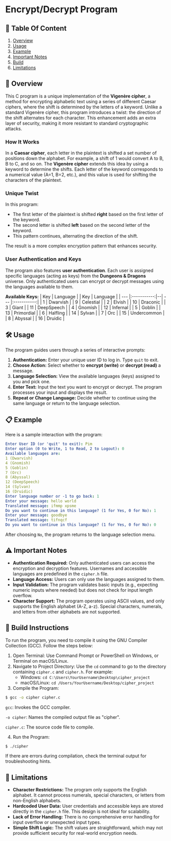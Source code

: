 # Encrypt/Decrypt Program

## 📑 Table Of Content
1. [Overview](#📜-Overview)
2. [Usage](#usage)
3. [Example](#example)
4. [Important Notes](#important-notes)
5. [Build](#build)
6. [Limitations](#limitations)

## 📜 Overview
This C program is a unique implementation of the **Vigenère cipher**, a method for encrypting alphabetic text using a series of different Caesar ciphers, where the shift is determined by the letters of a keyword. Unlike a standard Vigenère cipher, this program introduces a twist: the direction of the shift alternates for each character. This enhancement adds an extra layer of security, making it more resistant to standard cryptographic attacks.

### **How It Works**
In a **Caesar cipher**, each letter in the plaintext is shifted a set number of positions down the alphabet. For example, a shift of 1 would convert A to B, B to C, and so on. The **Vigenère cipher** extends this idea by using a keyword to determine the shifts. Each letter of the keyword corresponds to a numerical value (A=1, B=2, etc.), and this value is used for shifting the characters of the plaintext.

### **Unique Twist**
In this program:

- The first letter of the plaintext is shifted **right** based on the first letter of the keyword.
- The second letter is shifted **left** based on the second letter of the keyword.
- This pattern continues, alternating the direction of the shift.
  
The result is a more complex encryption pattern that enhances security.

### **User Authentication and Keys**
The program also features **user authentication**. Each user is assigned specific languages (acting as keys) from the **Dungeons & Dragons** universe. Only authenticated users can encrypt or decrypt messages using the languages available to them.

**Available Keys:**
| Key |   Language  |  | Key |   Language  |
| --- |:-----------:|--| --- |:-----------:|
| 1   |   Dwarvish  |  | 9   |  Celestial  |
| 2   |    Elvish   |  | 10  |   Draconic  | 
| 3   |    Giant    |  | 11  |  DeepSpeech | 
| 4   |   Gnomish   |  | 12  |   Infernal  |
| 5   |    Goblin   |  | 13  |  Primordial |
| 6   |   Halfling  |  | 14  |    Sylvan   |
| 7   |     Orc     |  | 15  | Undercommon |
| 8   |   Abyssal   |  | 16  |   Druidic   |

## 🛠️ Usage
The program guides users through a series of interactive prompts:

1. **Authentication:** Enter your unique user ID to log in. Type `quit` to exit.
2. **Choose Action:** Select whether to **encrypt (write)** or **decrypt (read)** a message.
3. **Language Selection:** View the available languages (keys) assigned to you and pick one.
4. **Enter Text:** Input the text you want to encrypt or decrypt. The program processes your input and displays the result.
5. **Repeat or Change Language:** Decide whether to continue using the same language or return to the language selection.

## 📋 Example
Here is a sample interaction with the program:

```yaml
Enter User ID (or 'quit' to exit): Pim
Enter option (0 to Write, 1 to Read, 2 to Logout): 0
Available languages are:
1 (Dwarvish)
4 (Gnomish)
5 (Goblin)
7 (Orc)
8 (Abyssal)
12 (DeepSpeech)
14 (Sylvan)
16 (Druidic)
Enter language number or -1 to go back: 1
Enter your message: hello world
Translated message: ifmmp xpsme
Do you want to continue in this language? (1 for Yes, 0 for No): 1
Enter your message: goodbye
Translated message: tifnqcf
Do you want to continue in this language? (1 for Yes, 0 for No): 0
```
After choosing `No`, the program returns to the language selection menu.

## ⚠️ Important Notes
- **Authentication Required:** Only authenticated users can access the encryption and decryption features. Usernames and accessible languages are predefined in the `cipher.h` file.
- **Language Access:** Users can only use the languages assigned to them.
- **Input Validation:** The program validates basic inputs (e.g., expecting numeric inputs where needed) but does not check for input length overflow.
- **Character Support:** The program operates using ASCII values, and only supports the English alphabet (A-Z, a-z). Special characters, numerals, and letters from other alphabets are not supported.

## 🔧 Build Instructions

To run the program, you need to compile it using the GNU Compiler Collection (GCC). Follow the steps below:

1. Open Terminal: Use Command Prompt or PowerShell on Windows, or Terminal on macOS/Linux.
2. Navigate to Project Directory: Use the `cd` command to go to the directory containing `cipher.c` and `cipher.h`. For example:
   - Windows: `cd C:\Users\YourUsername\Desktop\cipher_project`
   -  macOS/Linux: `cd /Users/YourUsername/Desktop/cipher_project`
3. Compile the Program:

```bash
$ gcc -o cipher cipher.c
```
`gcc`: Invokes the GCC compiler.

`-o cipher`: Names the compiled output file as "cipher".

`cipher.c`: The source code file to compile.

4. Run the Program:

```bash
$ ./cipher
```
If there are errors during compilation, check the terminal output for troubleshooting hints.

## 🚧 Limitations

- **Character Restrictions:** The program only supports the English alphabet. It cannot process numerals, special characters, or letters from non-English alphabets.
- **Hardcoded User Data:** User credentials and accessible keys are stored directly in the `cipher.h` file. This design is not ideal for scalability.
- **Lack of Error Handling:** There is no comprehensive error handling for input overflow or unexpected input types.
- **Simple Shift Logic:** The shift values are straightforward, which may not provide sufficient security for real-world encryption needs.
